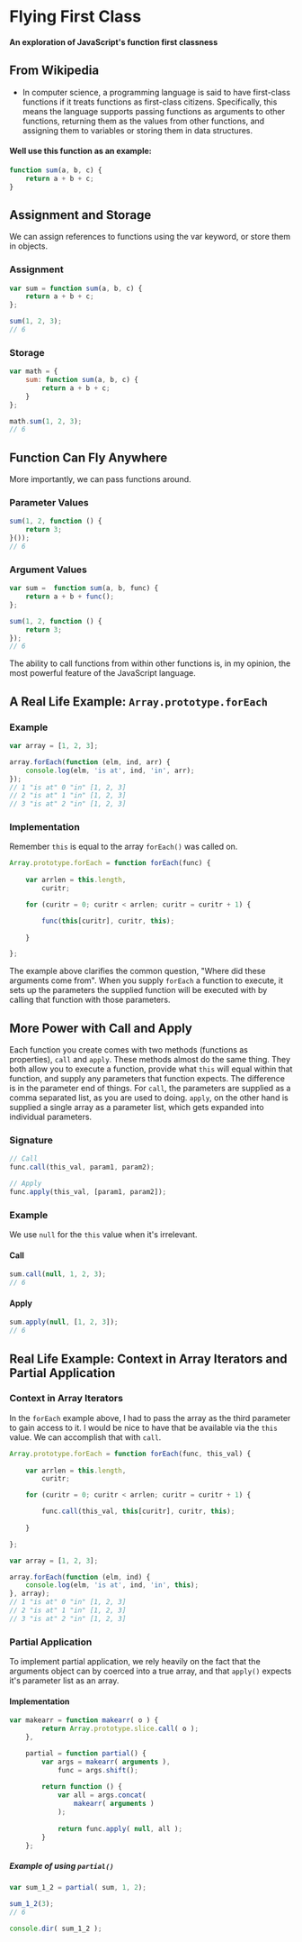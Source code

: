# Flying First Class
#### An exploration of JavaScript's function first classness

## From Wikipedia
- In computer science, a programming language is said to have first-class functions if it treats functions as first-class citizens. Specifically, this means the language supports passing functions as arguments to other functions, returning them as the values from other functions, and assigning them to variables or storing them in data structures.

#### Well use this function as an example:
```javascript
function sum(a, b, c) {
    return a + b + c;
}
```

## Assignment and Storage
We can assign references to functions using the var keyword, or store them in objects.

### Assignment
```javascript
var sum = function sum(a, b, c) {
    return a + b + c;
};

sum(1, 2, 3);
// 6
```

### Storage
```javascript
var math = {
    sum: function sum(a, b, c) {
        return a + b + c;
    }
};

math.sum(1, 2, 3);
// 6
```

## Function Can Fly Anywhere
More importantly, we can pass functions around.

### Parameter Values
```javascript
sum(1, 2, function () {
    return 3;
}());
// 6
```

### Argument Values
```javascript
var sum =  function sum(a, b, func) {
    return a + b + func();
};

sum(1, 2, function () {
    return 3;
});
// 6
```

The ability to call functions from within other functions is, in my opinion, the most powerful feature of the JavaScript language.

## A Real Life Example: `Array.prototype.forEach`

### Example
```javascript
var array = [1, 2, 3];

array.forEach(function (elm, ind, arr) {
    console.log(elm, 'is at', ind, 'in', arr);
});
// 1 "is at" 0 "in" [1, 2, 3]
// 2 "is at" 1 "in" [1, 2, 3]
// 3 "is at" 2 "in" [1, 2, 3]
```

### Implementation
Remember `this` is equal to the array `forEach()` was called on.
```javascript
Array.prototype.forEach = function forEach(func) {
    
    var arrlen = this.length,
        curitr;

    for (curitr = 0; curitr < arrlen; curitr = curitr + 1) {

        func(this[curitr], curitr, this);
    
    }

};
```

The example above clarifies the common question, "Where did these arguments come from". When you supply `forEach` a function to execute, it sets up the parameters the supplied function will be executed with by calling that function with those parameters.


## More Power with Call and Apply
Each function you create comes with two methods (functions as properties), `call` and `apply`. These methods almost do the same thing. They both allow you to execute a function, provide what `this` will equal within that function, and supply any parameters that function expects. The difference is in the parameter end of things. For `call`, the parameters are supplied as a comma separated list, as you are used to doing. `apply`, on the other hand is supplied a single array as a parameter list, which gets expanded into individual parameters.

### Signature
```javascript
// Call
func.call(this_val, param1, param2);

// Apply
func.apply(this_val, [param1, param2]);
```

### Example
We use `null` for the `this` value when it's irrelevant.

#### Call
```javascript
sum.call(null, 1, 2, 3);
// 6
```

#### Apply
```javascript
sum.apply(null, [1, 2, 3]);
// 6
```

## Real Life Example: Context in Array Iterators and Partial Application

### Context in Array Iterators
In the `forEach` example above, I had to pass the array as the third parameter to gain access to it. I would be nice to have that be available via the `this` value. We can accomplish that with `call`.

```javascript
Array.prototype.forEach = function forEach(func, this_val) {
    
    var arrlen = this.length,
        curitr;

    for (curitr = 0; curitr < arrlen; curitr = curitr + 1) {

        func.call(this_val, this[curitr], curitr, this);
    
    }

};
```

```javascript
var array = [1, 2, 3];

array.forEach(function (elm, ind) {
    console.log(elm, 'is at', ind, 'in', this);
}, array);
// 1 "is at" 0 "in" [1, 2, 3]
// 2 "is at" 1 "in" [1, 2, 3]
// 3 "is at" 2 "in" [1, 2, 3]
```

### Partial Application
To implement partial application, we rely heavily on the fact that the arguments object can by coerced into a true array, and that `apply()` expects it's parameter list as an array.

#### Implementation
```javascript
var makearr = function makearr( o ) {
        return Array.prototype.slice.call( o );
    },

    partial = function partial() {
        var args = makearr( arguments ),
            func = args.shift();
            
        return function () {
            var all = args.concat(
                makearr( arguments )
            );
            
            return func.apply( null, all );
        }
    };
```

##### Example of using `partial()`
```javascript
var sum_1_2 = partial( sum, 1, 2);

sum_1_2(3);
// 6

console.dir( sum_1_2 );
```
